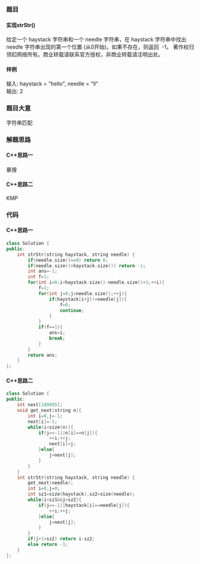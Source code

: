 ### 题目
#### 实现strStr()
给定一个 haystack 字符串和一个 needle 字符串，在 haystack 字符串中找出 needle 字符串出现的第一个位置 (从0开始)。如果不存在，则返回  -1。
著作权归领扣网络所有。商业转载请联系官方授权，非商业转载请注明出处。
#### 样例
输入: haystack = "hello", needle = "ll"  
输出: 2
### 题目大意
字符串匹配
### 解题思路
#### C++思路一
暴搜
#### C++思路二
KMP
### 代码
#### C++思路一
```C++
class Solution {
public:
    int strStr(string haystack, string needle) {
        if(needle.size()==0) return 0;
        if(needle.size()>haystack.size()) return -1;
        int ans=-1;
        int f=1;
        for(int i=0;i<haystack.size()-needle.size()+1;++i){
            f=1;
            for(int j=0;j<needle.size();++j){
                if(haystack[i+j]!=needle[j]){
                    f=0;
                    continue;
                }
            }
            if(f==1){
                ans=i;
                break;
            } 
        }
        return ans;
    }
};
```
#### C++思路二
```C++
class Solution {
public:
    int next[100005];
    void get_next(string n){
        int i=0,j=-1;
        next[i]=-1;
        while(i<size(n)){
            if(j==-1||n[i]==n[j]){
                ++i;++j;
                next[i]=j;
            }else{
                j=next[j];
            }
        }
    }
    int strStr(string haystack, string needle) {
        get_next(needle);
        int i=0,j=0;
        int sz1=size(haystack),sz2=size(needle);
        while(i<sz1&&j<sz2){
            if(j==-1||haystack[i]==needle[j]){
                ++i;++j;
            }else{
                j=next[j];
            }
        }
        if(j+1>sz2) return i-sz2;
        else return -1;
    }
};
```